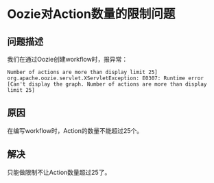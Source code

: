Oozie对Action数量的限制问题
===================================================================================
## 问题描述
我们在通过Oozie创建workflow时，报异常：
```
Number of actions are more than display limit 25]
org.apache.oozie.servlet.XServletException: E0307: Runtime error [Can't display the graph. Number of actions are more than display limit 25]
```

## 原因
在编写workflow时，Action的数量不能超过25个。

## 解决
只能做限制不让Action数量超过25了。

